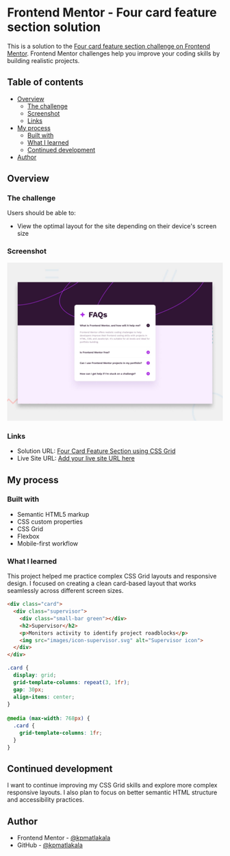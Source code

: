 # Frontend Mentor - Four card feature section solution

This is a solution to the [Four card feature section challenge on Frontend Mentor](https://www.frontendmentor.io/challenges/four-card-feature-section-weK1eFYK). Frontend Mentor challenges help you improve your coding skills by building realistic projects.

## Table of contents

- [Overview](#overview)
  - [The challenge](#the-challenge)
  - [Screenshot](#screenshot)
  - [Links](#links)
- [My process](#my-process)
  - [Built with](#built-with)
  - [What I learned](#what-i-learned)
  - [Continued development](#continued-development)
- [Author](#author)

## Overview

### The challenge

Users should be able to:

- View the optimal layout for the site depending on their device's screen size

### Screenshot

![](./preview.jpg)

### Links

- Solution URL: [Four Card Feature Section using CSS Grid](https://www.frontendmentor.io/solutions/four-card-feature-section-using-css-grid-viZcnudZ-b)
- Live Site URL: [Add your live site URL here](https://your-live-site-url.com)

## My process

### Built with

- Semantic HTML5 markup
- CSS custom properties
- CSS Grid
- Flexbox
- Mobile-first workflow

### What I learned

This project helped me practice complex CSS Grid layouts and responsive design. I focused on creating a clean card-based layout that works seamlessly across different screen sizes.

```html
<div class="card">
  <div class="supervisor">
    <div class="small-bar green"></div>
    <h2>Supervisor</h2>
    <p>Monitors activity to identify project roadblocks</p>
    <img src="images/icon-supervisor.svg" alt="Supervisor icon">
  </div>
</div>
```

```css
.card {
  display: grid;
  grid-template-columns: repeat(3, 1fr);
  gap: 30px;
  align-items: center;
}

@media (max-width: 768px) {
  .card {
    grid-template-columns: 1fr;
  }
}
```

## Continued development
I want to continue improving my CSS Grid skills and explore more complex responsive layouts. I also plan to focus on better semantic HTML structure and accessibility practices.

## Author
* Frontend Mentor - [@kpmatlakala](https://www.frontendmentor.io/profile/kpmatlakala)
* GitHub - [@kpmatlakala](https://github.com/kpmatlakala)
